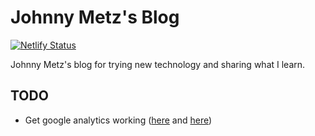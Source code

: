 # Johnny Metz's Blog

[![Netlify Status](https://api.netlify.com/api/v1/badges/e8388a98-1533-45ac-b67b-e33c2dfc965b/deploy-status)](https://app.netlify.com/sites/johnny-metz/deploys)

Johnny Metz's blog for trying new technology and sharing what I learn.

## TODO

- Get google analytics working ([here](https://gist.github.com/zjeaton/42246742cdaf2fb46400d04c2eba9a8a#file-analytics-gtag-html) and [here](https://gideonwolfe.com/posts/sysadmin/hugo/hugogoogleanalytics/))
